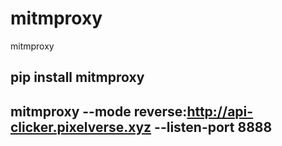 # mitmproxy
mitmproxy


## pip install mitmproxy


## mitmproxy --mode reverse:http://api-clicker.pixelverse.xyz --listen-port 8888
